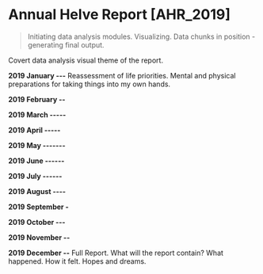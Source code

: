# Annual Helve Report [AHR_2019]
> Initiating data analysis modules. Visualizing.
> Data chunks in position - generating final output.

Covert data analysis visual theme of the report.

**2019 January ---** Reassessment of life priorities. Mental and physical preparations for taking things into my own hands.

**2019 February --**

**2019 March -----**

**2019 April -----**

**2019 May -------**

**2019 June ------**

**2019 July ------**

**2019 August ----**

**2019 September -**

**2019 October ---**

**2019 November --**

**2019 December --** Full Report. What will the report contain? What happened. How it felt. Hopes and dreams.

